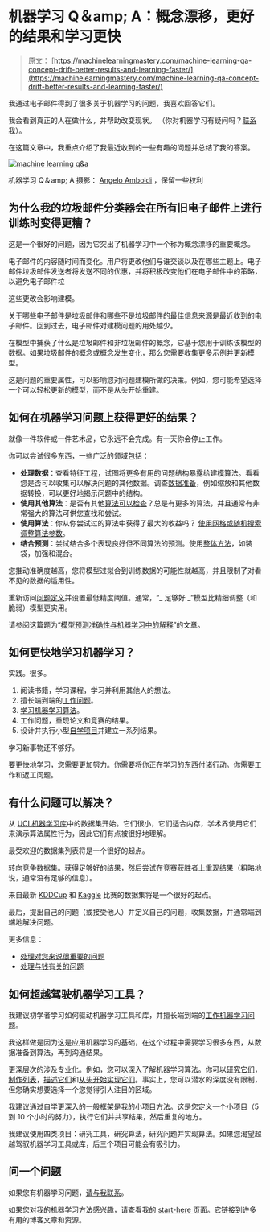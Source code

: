 # 机器学习 Q＆amp; A：概念漂移，更好的结果和学习更快

> 原文： [https://machinelearningmastery.com/machine-learning-qa-concept-drift-better-results-and-learning-faster/](https://machinelearningmastery.com/machine-learning-qa-concept-drift-better-results-and-learning-faster/)

我通过电子邮件得到了很多关于机器学习的问题，我喜欢回答它们。

我会看到真正的人在做什么，并帮助改变现状。 （你对机器学习有疑问吗？[联系我](http://machinelearningmastery.com/contact/ "Contact")）。

在这篇文章中，我重点介绍了我最近收到的一些有趣的问题并总结了我的答案。

[![machine learning q&a](img/462c374e497fef634b835d40bc0ecd2a.jpg)](https://3qeqpr26caki16dnhd19sv6by6v-wpengine.netdna-ssl.com/wp-content/uploads/2014/11/machine-learning-qa.jpg)

机器学习 Q＆amp; A
摄影： [Angelo Amboldi](http://www.flickr.com/photos/angelocesare/8141688142) ，保留一些权利

## 为什么我的垃圾邮件分类器会在所有旧电子邮件上进行训练时变得更糟？

这是一个很好的问题，因为它突出了机器学习中一个称为概念漂移的重要概念。

电子邮件的内容随时间而变化。用户将更改他们与谁交谈以及在哪些主题上。电子邮件垃圾邮件发送者将发送不同的优惠，并将积极改变他们在电子邮件中的策略，以避免电子邮件垃

这些更改会影响建模。

关于哪些电子邮件是垃圾邮件和哪些不是垃圾邮件的最佳信息来源是最近收到的电子邮件。回到过去，电子邮件对建模问题的用处越少。

在模型中捕获了什么是垃圾邮件和非垃圾邮件的概念，它基于您用于训练该模型的数据。如果垃圾邮件的概念或概念发生变化，那么您需要收集更多示例并更新模型。

这是问题的重要属性，可以影响您对问题建模所做的决策。例如，您可能希望选择一个可以轻松更新的模型，而不是从头开始重建。

## 如何在机器学习问题上获得更好的结果？

就像一件软件或一件艺术品，它永远不会完成。有一天你会停止工作。

你可以尝试很多东西，一些广泛的领域包括：

*   **处理数据**：查看特征工程，试图将更多有用的问题结构暴露给建模算法。看看您是否可以收集可以解决问题的其他数据。调查[数据准备](http://machinelearningmastery.com/improve-model-accuracy-with-data-pre-processing/ "Improve Model Accuracy with Data Pre-Processing")，例如缩放和其他数据转换，可以更好地揭示问题中的结构。
*   **使用其他算法**：是否有其他[算法可以检查](http://machinelearningmastery.com/why-you-should-be-spot-checking-algorithms-on-your-machine-learning-problems/ "Why you should be Spot-Checking Algorithms on your Machine Learning Problems")？总是有更多的算法，并且通常有非常强大的算法可供您查找和尝试。
*   **使用算法**：你从你尝试过的算法中获得了最大的收益吗？ [使用网格或随机搜索调整算法参数](http://machinelearningmastery.com/how-to-tune-algorithm-parameters-with-scikit-learn/ "How to Tune Algorithm Parameters with Scikit-Learn")。
*   **结合预测**：尝试结合多个表现良好但不同算法的预测。使用[整体方法](http://machinelearningmastery.com/improve-machine-learning-results-with-boosting-bagging-and-blending-ensemble-methods-in-weka/ "Improve Machine Learning Results with Boosting, Bagging and Blending Ensemble Methods in Weka")，如装袋，加强和混合。

您推动准确度越高，您将模型过拟合到训练数据的可能性就越高，并且限制了对看不见的数据的适用性。

重新访问[问题定义](http://machinelearningmastery.com/how-to-define-your-machine-learning-problem/ "How to Define Your Machine Learning Problem")并设置最低精度阈值。通常，“_ 足够好 _”模型比精细调整（和脆弱）模型更实用。

请参阅这篇题为“[模型预测准确性与机器学习中的解释](http://machinelearningmastery.com/model-prediction-versus-interpretation-in-machine-learning/ "Model Prediction Accuracy Versus Interpretation in Machine Learning")”的文章。

## 如何更快地学习机器学习？

实践。很多。

1.  阅读书籍，学习课程，学习并利用其他人的想法。
2.  擅长端到端的[工作问题](http://machinelearningmastery.com/process-for-working-through-machine-learning-problems/ "Process for working through Machine Learning Problems")。
3.  [学习机器学习算法](http://machinelearningmastery.com/how-to-study-machine-learning-algorithms/ "How to Study Machine Learning Algorithms")。
4.  工作问题，重现论文和竞赛的结果。
5.  设计并执行小型[自学项目](http://machinelearningmastery.com/self-study-machine-learning-projects/ "4 Self-Study Machine Learning Projects")并建立一系列结果。

学习新事物还不够好。

要更快地学习，您需要更加努力。你需要将你正在学习的东西付诸行动。你需要工作和返工问题。

## 有什么问题可以解决？

从 [UCI 机器学习库](http://archive.ics.uci.edu/ml/)中的数据集开始。它们很小，它们适合内存，学术界使用它们来演示算法属性行为，因此它们有点被很好地理解。

最受欢迎的数据集列表将是一个很好的起点。

转向竞争数据集。获得足够好的结果，然后尝试在竞赛获胜者上重现结果（粗略地说，通常没有足够的信息）。

来自最新 [KDDCup](http://www.sigkdd.org/kddcup/index.php) 和 [Kaggle](https://www.kaggle.com/) 比赛的数据集将是一个很好的起点。

最后，提出自己的问题（或接受他人）并定义自己的问题，收集数据，并通常端到端地解决问题。

更多信息：

*   [处理对您来说很重要的问题](http://machinelearningmastery.com/work-on-machine-learning-problems-that-matter-to-you/ "Work on Machine Learning Problems That Matter To You")
*   [处理与钱有关的问题](http://machinelearningmastery.com/machine-learning-for-money/ "Machine Learning for Money")

## 如何超越驾驶机器学习工具？

我建议初学者学习如何驱动机器学习工具和库，并擅长端到端的[工作机器学习问题](http://machinelearningmastery.com/process-for-working-through-machine-learning-problems/ "Process for working through Machine Learning Problems")。

我这样做是因为这是应用机器学习的基础，在这个过程中需要学习很多东西，从数据准备到算法，再到沟通结果。

更深层次的涉及专业化。例如，您可以深入了解机器学习算法。你可以[研究它们](http://machinelearningmastery.com/how-to-study-machine-learning-algorithms/ "How to Study Machine Learning Algorithms")，[制作列表](http://machinelearningmastery.com/create-lists-of-machine-learning-algorithms/ "Take Control By Creating Targeted Lists of Machine Learning Algorithms")，[描述它们](http://machinelearningmastery.com/how-to-learn-a-machine-learning-algorithm/ "How to Learn a Machine Learning Algorithm")和[从头开始实现它们](http://machinelearningmastery.com/tutorial-to-implement-k-nearest-neighbors-in-python-from-scratch/ "Tutorial To Implement k-Nearest Neighbors in Python From Scratch")。事实上，您可以潜水的深度没有限制，但您确实想要选择一个您觉得引人注目的区域。

我建议通过自学更深入的一般框架是我的[小项目方法](http://machinelearningmastery.com/self-study-machine-learning-projects/ "4 Self-Study Machine Learning Projects")。这是您定义一个小项目（5 到 10 个小时的努力），执行它们并共享结果，然后重复的地方。

我建议使用四类项目：研究工具，研究算法，研究问题并实现算法。如果您渴望超越驾驭机器学习工具或库，后三个项目可能会有吸引力。

## 问一个问题

如果您有机器学习问题，[请与我联系](http://machinelearningmastery.com/contact/ "Contact")。

如果您对我的机器学习方法感兴趣，请查看我的 [start-here 页面](http://machinelearningmastery.com/start-here/ "Start Here")。它链接到许多有用的博客文章和资源。